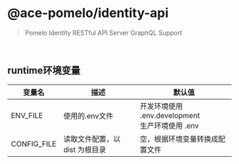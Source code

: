 # @ace-pomelo/identity-api
> Pomelo Identity RESTful API Server
> GraphQL Support

<br/>

## runtime环境变量
| 变量名       |  描述       | 默认值   |
| ------------ |   -------- | -------- |
| ENV_FILE        |  使用的.env文件       | 开发环境使用 .env.development<br/> 生产环境使用 .env         |  
| CONFIG_FILE        |  读取文件配置，以 dist 为根目录      |  空，根据环境变量转换成配置文件        |  
